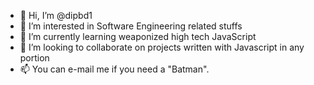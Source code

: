- 👋 Hi, I’m @dipbd1
- 👀 I’m interested in Software Engineering related stuffs
- 🌱 I’m currently learning weaponized high tech JavaScript
- 💞️ I’m looking to collaborate on projects written with Javascript in any portion
- 📫 You can e-mail me if you need a "Batman".

<!---
dipbd1/dipbd1 is a ✨ special ✨ repository because its `README.md` (this file) appears on your GitHub profile.
You can click the Preview link to take a look at your changes.
--->

